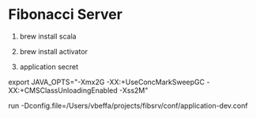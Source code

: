 # Fibonacci Server

1. brew install scala
2. brew install activator


1. application secret

export JAVA_OPTS="-Xmx2G -XX:+UseConcMarkSweepGC -XX:+CMSClassUnloadingEnabled -Xss2M"

run -Dconfig.file=/Users/vbeffa/projects/fibsrv/conf/application-dev.conf

